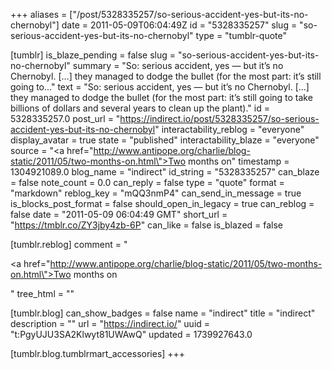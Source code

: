 +++
aliases = ["/post/5328335257/so-serious-accident-yes-but-its-no-chernobyl"]
date = 2011-05-09T06:04:49Z
id = "5328335257"
slug = "so-serious-accident-yes-but-its-no-chernobyl"
type = "tumblr-quote"

[tumblr]
is_blaze_pending = false
slug = "so-serious-accident-yes-but-its-no-chernobyl"
summary = "So: serious accident, yes — but it’s no Chernobyl. […] they managed to dodge the bullet (for the most part: it’s still going to..."
text = "So: serious accident, yes — but it’s no Chernobyl. […] they managed to dodge the bullet (for the most part: it’s still going to take billions of dollars and several years to clean up the plant)."
id = 5328335257.0
post_url = "https://indirect.io/post/5328335257/so-serious-accident-yes-but-its-no-chernobyl"
interactability_reblog = "everyone"
display_avatar = true
state = "published"
interactability_blaze = "everyone"
source = "<a href=\"http://www.antipope.org/charlie/blog-static/2011/05/two-months-on.html\">Two months on</a>"
timestamp = 1304921089.0
blog_name = "indirect"
id_string = "5328335257"
can_blaze = false
note_count = 0.0
can_reply = false
type = "quote"
format = "markdown"
reblog_key = "mQQ3nmP4"
can_send_in_message = true
is_blocks_post_format = false
should_open_in_legacy = true
can_reblog = false
date = "2011-05-09 06:04:49 GMT"
short_url = "https://tmblr.co/ZY3jby4zb-6P"
can_like = false
is_blazed = false

[tumblr.reblog]
comment = "<p><a href=\"http://www.antipope.org/charlie/blog-static/2011/05/two-months-on.html\">Two months on</a></p>"
tree_html = ""

[tumblr.blog]
can_show_badges = false
name = "indirect"
title = "indirect"
description = ""
url = "https://indirect.io/"
uuid = "t:PgyUJU3SA2Klwyt81UWAwQ"
updated = 1739927643.0

[tumblr.blog.tumblrmart_accessories]
+++
